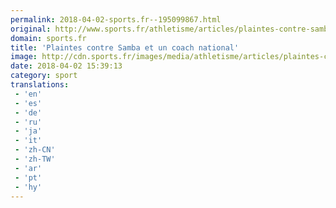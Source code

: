 ```yaml
---
permalink: 2018-04-02-sports.fr--195099867.html
original: http://www.sports.fr/athletisme/articles/plaintes-contre-samba-et-un-coach-national-2127782
domain: sports.fr
title: 'Plaintes contre Samba et un coach national'
image: http://cdn.sports.fr/images/media/athletisme/articles/plaintes-contre-samba-et-un-coach-national/samba-home/24717032-1-fre-FR/samba-home.jpg
date: 2018-04-02 15:39:13
category: sport
translations: 
 - 'en'
 - 'es'
 - 'de'
 - 'ru'
 - 'ja'
 - 'it'
 - 'zh-CN'
 - 'zh-TW'
 - 'ar'
 - 'pt'
 - 'hy'
---
```


